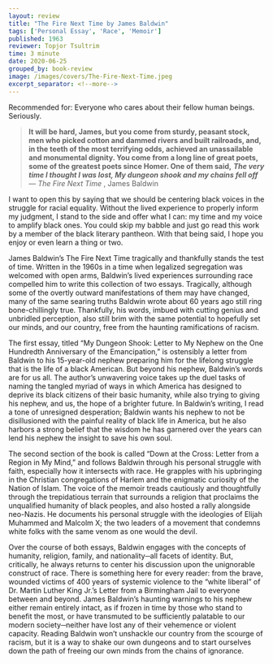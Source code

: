 ```yaml
---
layout: review
title: "The Fire Next Time by James Baldwin"
tags: ['Personal Essay', 'Race', 'Memoir']
published: 1963
reviewer: Topjor Tsultrim
time: 3 minute
date: 2020-06-25
grouped_by: book-review
image: /images/covers/The-Fire-Next-Time.jpeg
excerpt_separator: <!--more-->
---
```


Recommended for: Everyone who cares about their fellow human beings. Seriously.<!--more-->

> **It will be hard, James, but you come from sturdy, peasant stock, men who picked cotton and dammed rivers and built railroads, and, in the teeth of the most terrifying odds, achieved an unassailable and monumental dignity. You come from a long line of great poets, some of the greatest poets since Homer. One of them said,** ***The very time I thought I was lost, My dungeon shook and my chains fell off***
> — _The Fire Next Time_ , James Baldwin

I want to open this by saying that we should be centering black voices in the struggle for racial equality. Without the lived experience to properly inform my judgment, I stand to the side and offer what I can: my time and my voice to amplify black ones. You could skip my babble and just go read this work by a member of the black literary pantheon. With that being said, I hope you enjoy or even learn a thing or two.

James Baldwin’s The Fire Next Time tragically and thankfully stands the test of time. Written in the 1960s in a time when legalized segregation was welcomed with open arms, Baldwin’s lived experiences surrounding race compelled him to write this collection of two essays. Tragically, although some of the overtly outward manifestations of them may have changed, many of the same searing truths Baldwin wrote about 60 years ago still ring bone-chillingly true. Thankfully, his words, imbued with cutting genius and unbridled perception, also still brim with the same potential to hopefully set our minds, and our country, free from the haunting ramifications of racism.

The first essay, titled “My Dungeon Shook: Letter to My Nephew on the One Hundredth Anniversary of the Emancipation,” is ostensibly a letter from Baldwin to his 15-year-old nephew preparing him for the lifelong struggle that is the life of a black American. But beyond his nephew, Baldwin’s words are for us all. The author’s unwavering voice takes up the duel tasks of naming the tangled myriad of ways in which America has designed to deprive its black citizens of their basic humanity, while also trying to giving his nephew, and us, the hope of a brighter future. In Baldwin’s writing, I read a tone of unresigned desperation; Baldwin wants his nephew to not be disillusioned with the painful reality of black life in America, but he also harbors a strong belief that the wisdom he has garnered over the years can lend his nephew the insight to save his own soul.

The second section of the book is called “Down at the Cross: Letter from a Region in My Mind,” and follows Baldwin through his personal struggle with faith, especially how it intersects with race. He grapples with his upbringing in the Christian congregations of Harlem and the enigmatic curiosity of the Nation of Islam. The voice of the memoir treads cautiously and thoughtfully through the trepidatious terrain that surrounds a religion that proclaims the unqualified humanity of black peoples, and also hosted a rally alongside neo-Nazis. He documents his personal struggle with the ideologies of Elijah Muhammed and Malcolm X; the two leaders of a movement that condemns white folks with the same venom as one would the devil.

Over the course of both essays, Baldwin engages with the concepts of humanity, religion, family, and nationality─all facets of identity. But, critically, he always returns to center his discussion upon the unignorable construct of race. There is something here for every reader: from the brave, wounded victims of 400 years of systemic violence to the “white liberal” of Dr. Martin Luther King Jr.’s Letter from a Birmingham Jail to everyone between and beyond. James Baldwin’s haunting warnings to his nephew either remain entirely intact, as if frozen in time by those who stand to benefit the most, or have transmuted to be sufficiently palatable to our modern society─neither have lost any of their vehemence or violent capacity. Reading Baldwin won’t unshackle our country from the scourge of racism, but it is a way to shake our own dungeons and to start ourselves down the path of freeing our own minds from the chains of ignorance.

